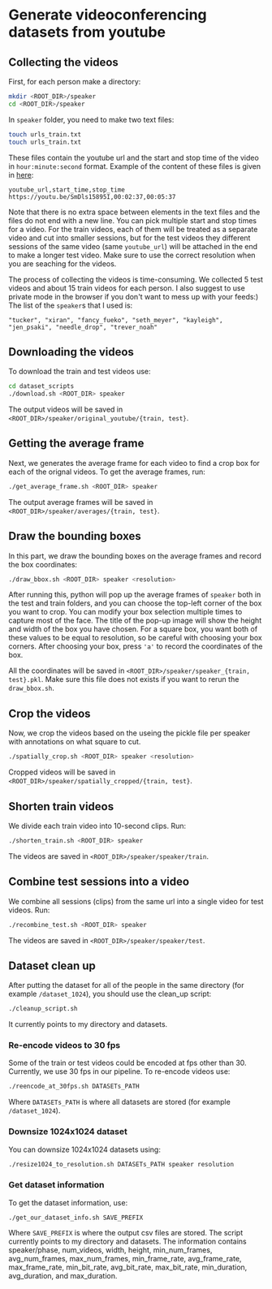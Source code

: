 # Generate videoconferencing datasets from youtube

## Collecting the videos

First, for each person make a directory:
```bash
mkdir <ROOT_DIR>/speaker
cd <ROOT_DIR>/speaker
```

In `speaker` folder, you need to make two text files:
```bash
touch urls_train.txt
touch urls_train.txt
```
These files contain the youtube url and the start and stop time of the video in `hour:minute:second` format. Example of the content of these files
is given in [here](https://github.mit.edu/NeTS/nets_scripts/tree/master/dataset_scripts/sample_urls):

```text
youtube_url,start_time,stop_time
https://youtu.be/SmDls15895I,00:02:37,00:05:37
```

Note that there is no extra space between elements in the text files and the files do not end with a new line. You can pick multiple start and stop times for a video. For the train videos, each of them will be treated as a separate video and cut into smaller sessions, but for the test videos they different sessions of the same video (same `youtube_url`) will be attached in the end to make a longer test video. Make sure to use the correct resolution when you are seaching for the videos.

The process of collecting the videos is time-consuming. We collected 5 test videos and about 15 train videos for each person. I also suggest to use private mode in the browser if you don't want to mess up with your feeds:) The list of the `speaker`s that I used is:

```
"tucker", "xiran", "fancy_fueko", "seth_meyer", "kayleigh", "jen_psaki", "needle_drop", "trever_noah"
```

## Downloading the videos

To download the train and test videos use:
```bash
cd dataset_scripts
./download.sh <ROOT_DIR> speaker
```
The output videos will be saved in `<ROOT_DIR>/speaker/original_youtube/{train, test}`. 

## Getting the average frame
Next, we generates the average frame for each video to find a crop box for each of the orignal videos. To get the average frames, run:
```bash
./get_average_frame.sh <ROOT_DIR> speaker
```
The output average frames will be saved in `<ROOT_DIR>/speaker/averages/{train, test}`. 

## Draw the bounding boxes

In this part, we draw the bounding boxes on the average frames and record the box coordinates: 
```bash
./draw_bbox.sh <ROOT_DIR> speaker <resolution>
```
After running this, python will pop up the average frames of `speaker` both in the test and train folders, and you can choose the top-left corner of the box you want to crop. You can modify your box selection multiple times to capture most of the face. The title of the pop-up image will show the height and width of the box you have chosen. For a square box, you want both of these values to be equal to resolution, so be careful with choosing your box corners. After choosing your box, press `'a'` to record the coordinates of the box. 

All the coordinates will be saved in `<ROOT_DIR>/speaker/speaker_{train, test}.pkl`. Make sure this file does not exists if you want to rerun the `draw_bbox.sh`. 

## Crop the videos

Now, we crop the videos based on the useing the pickle file per speaker with annotations on what square to cut.
```bash
./spatially_crop.sh <ROOT_DIR> speaker <resolution>
```

Cropped videos will be saved in `<ROOT_DIR>/speaker/spatially_cropped/{train, test}`.

## Shorten train videos
We divide each train video into 10-second clips. Run:

```bash
./shorten_train.sh <ROOT_DIR> speaker
```
The videos are saved in `<ROOT_DIR>/speaker/speaker/train`.

## Combine test sessions into a video
We combine all sessions (clips) from the same url into a single video for test videos. Run:

```bash
./recombine_test.sh <ROOT_DIR> speaker
```
The videos are saved in `<ROOT_DIR>/speaker/speaker/test`.

## Dataset clean up
After putting the dataset for all of the people in the same directory (for example `/dataset_1024`), you should use the clean_up script:

```bash
./cleanup_script.sh
```
It currently points to my directory and datasets. 
### Re-encode videos to 30 fps

Some of the train or test videos could be encoded at fps other than 30. Currently, we use 30 fps in our pipeline. To re-encode videos use:

```bash
./reencode_at_30fps.sh DATASETs_PATH
```
Where `DATASETs_PATH` is where all datasets are stored (for example `/dataset_1024`).

### Downsize 1024x1024 dataset 
You can downsize 1024x1024 datasets using:
```bash
./resize1024_to_resolution.sh DATASETs_PATH speaker resolution
```
### Get dataset information

To get the dataset information, use:
```
./get_our_dataset_info.sh SAVE_PREFIX
```
Where `SAVE_PREFIX` is where the output csv files are stored. The script currently points to my directory and datasets. The information contains speaker/phase,	num_videos,	width,	height,	min_num_frames,	avg_num_frames,	max_num_frames,	min_frame_rate,	avg_frame_rate,	max_frame_rate,	min_bit_rate,	avg_bit_rate,	max_bit_rate,	min_duration,	avg_duration, and	max_duration.
